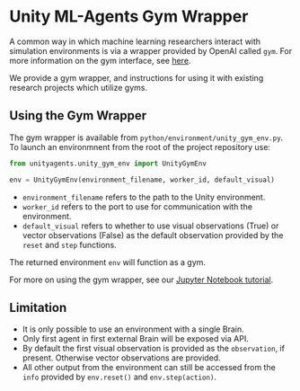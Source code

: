 # Unity ML-Agents Gym Wrapper

A common way in which machine learning researchers interact with simulation environments is via a wrapper provided by OpenAI called `gym`. For more information on the gym interface, see [here](https://github.com/openai/gym). 

We provide a gym wrapper, and instructions for using it with existing research projects which utilize gyms. 

## Using the Gym Wrapper
The gym wrapper is available from `python/environment/unity_gym_env.py`. To launch an environmnent from the root of the project repository use:

```python
from unityagents.unity_gym_env import UnityGymEnv

env = UnityGymEnv(environment_filename, worker_id, default_visual)
```

* `environment_filename` refers to the path to the Unity environment.
* `worker_id` refers to the port to use for communication with the environment.
* `default_visual` refers to whether to use visual observations (True) or vector observations (False) as the default observation provided by the `reset` and `step` functions.

The returned environment `env` will function as a gym.

For more on using the gym wrapper, see our [Jupyter Notebook tutorial](./python/Basics-Gym.ipynb).

## Limitation

 * It is only possible to use an environment with a single Brain.
 * Only first agent in first external Brain will be exposed via API.
 * By default the first visual observation is provided as the `observation`, if present. Otherwise vector observations are provided.  
 * All other output from the environment can still be accessed from the `info` provided by `env.reset()` and `env.step(action)`.